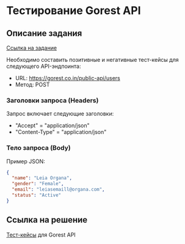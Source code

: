 # Тестирование Gorest API

## Описание задания
[Ссылка на задание](https://drive.google.com/drive/folders/1IRpUP9EX8XnZ0inDu2_CtgTEQ1haDVyk?usp=sharing)

Необходимо составить позитивные и негативные тест-кейсы для следующего API-эндпоинта:

- URL: https://gorest.co.in/public-api/users
- Метод: POST

### Заголовки запроса (Headers)
Запрос включает следующие заголовки:
- "Accept" = "application/json"
- "Content-Type" = "application/json"

### Тело запроса (Body)
Пример JSON:
```json
{
  "name": "Leia Organa",
  "gender": "Female",
  "email": "leiasemaill@organa.com",
  "status": "Active"
}
```

## Ссылка на решение
[Тест-кейсы](https://docs.google.com/spreadsheets/d/13BgfOf58U0-u0-TV6TCn1evDrUusYYFX6AELCjqTC30/edit?usp=sharing) для Gorest API
